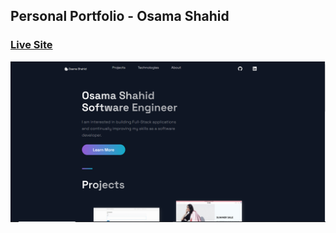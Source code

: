 ## Personal Portfolio - Osama Shahid

### [Live Site](https://osama-shahid.netlify.app/)

![Portfolio Website](public/images/website-live.png)

